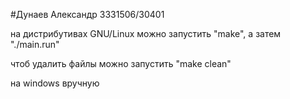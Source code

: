 #Дунаев Александр 3331506/30401

на дистрибутивах GNU/Linux можно запустить "make", а затем "./main.run"

чтоб удалить файлы можно запустить "make clean"

на windows вручную
